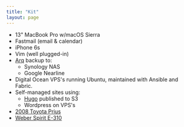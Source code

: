 ```yaml
---
title: "Kit"
layout: page
---
```


- 13" MacBook Pro w/macOS Sierra
- Fastmail (email & calendar)
- iPhone 6s
- Vim (well plugged-in)
- [Arq](https://www.arqbackup.com/) backup to:
    - Synology NAS
    - Google Nearline
- Digital Ocean VPS's running Ubuntu, maintained with Ansible and Fabric.
- Self-managed sites using:
    - [Hugo](https://gohugo.io/) published to S3
    - Wordpress on VPS's
- [2008 Toyota Prius](http://pd.kalafut.net/?p=28)
- [Weber Spirit E-310](http://www.weber.com/grills/series/spirit/spirit-e-310)

